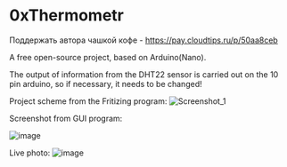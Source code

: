 # 0xThermometr
Поддержать автора чашкой кофе - https://pay.cloudtips.ru/p/50aa8ceb

A free open-source project, based on Arduino(Nano).

The output of information from the DHT22 sensor is carried out on the 10 pin arduino, so if necessary, it needs to be changed!

Project scheme from the Fritizing program:
![Screenshot_1](https://user-images.githubusercontent.com/87978490/206916760-0e630dec-acf0-4626-a7e1-2981a46ca789.jpg)

Screenshot from GUI program:

![image](https://user-images.githubusercontent.com/87978490/206917444-c8f5200d-3a9d-4999-af87-fc7f99024328.png)

Live photo:
![image](https://user-images.githubusercontent.com/87978490/206916959-5ab8508f-382a-4bfc-857d-8efef5ebd190.png)
